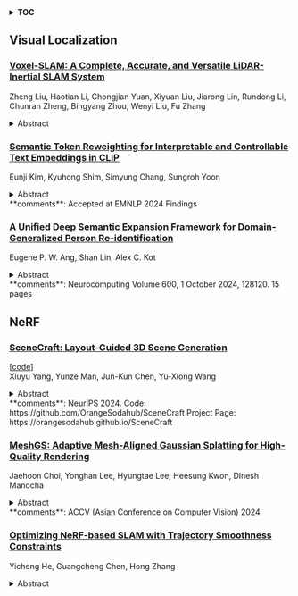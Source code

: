 <details>
  <summary><b>TOC</b></summary>
  <ol>
    <li><a href=#visual-localization>Visual Localization</a></li>
      <ul>
        <li><a href=#Voxel-SLAM:-A-Complete,-Accurate,-and-Versatile-LiDAR-Inertial-SLAM-System>Voxel-SLAM: A Complete, Accurate, and Versatile LiDAR-Inertial SLAM System</a></li>
        <li><a href=#Semantic-Token-Reweighting-for-Interpretable-and-Controllable-Text-Embeddings-in-CLIP>Semantic Token Reweighting for Interpretable and Controllable Text Embeddings in CLIP</a></li>
        <li><a href=#A-Unified-Deep-Semantic-Expansion-Framework-for-Domain-Generalized-Person-Re-identification>A Unified Deep Semantic Expansion Framework for Domain-Generalized Person Re-identification</a></li>
      </ul>
    </li>
    <li><a href=#nerf>NeRF</a></li>
      <ul>
        <li><a href=#SceneCraft:-Layout-Guided-3D-Scene-Generation>SceneCraft: Layout-Guided 3D Scene Generation</a></li>
        <li><a href=#MeshGS:-Adaptive-Mesh-Aligned-Gaussian-Splatting-for-High-Quality-Rendering>MeshGS: Adaptive Mesh-Aligned Gaussian Splatting for High-Quality Rendering</a></li>
        <li><a href=#Optimizing-NeRF-based-SLAM-with-Trajectory-Smoothness-Constraints>Optimizing NeRF-based SLAM with Trajectory Smoothness Constraints</a></li>
      </ul>
    </li>
  </ol>
</details>

## Visual Localization  

### [Voxel-SLAM: A Complete, Accurate, and Versatile LiDAR-Inertial SLAM System](http://arxiv.org/abs/2410.08935)  
Zheng Liu, Haotian Li, Chongjian Yuan, Xiyuan Liu, Jiarong Lin, Rundong Li, Chunran Zheng, Bingyang Zhou, Wenyi Liu, Fu Zhang  
<details>  
  <summary>Abstract</summary>  
  <ol>  
    In this work, we present Voxel-SLAM: a complete, accurate, and versatile LiDAR-inertial SLAM system that fully utilizes short-term, mid-term, long-term, and multi-map data associations to achieve real-time estimation and high precision mapping. The system consists of five modules: initialization, odometry, local mapping, loop closure, and global mapping, all employing the same map representation, an adaptive voxel map. The initialization provides an accurate initial state estimation and a consistent local map for subsequent modules, enabling the system to start with a highly dynamic initial state. The odometry, exploiting the short-term data association, rapidly estimates current states and detects potential system divergence. The local mapping, exploiting the mid-term data association, employs a local LiDAR-inertial bundle adjustment (BA) to refine the states (and the local map) within a sliding window of recent LiDAR scans. The loop closure detects previously visited places in the current and all previous sessions. The global mapping refines the global map with an efficient hierarchical global BA. The loop closure and global mapping both exploit long-term and multi-map data associations. We conducted a comprehensive benchmark comparison with other state-of-the-art methods across 30 sequences from three representative scenes, including narrow indoor environments using hand-held equipment, large-scale wilderness environments with aerial robots, and urban environments on vehicle platforms. Other experiments demonstrate the robustness and efficiency of the initialization, the capacity to work in multiple sessions, and relocalization in degenerated environments.  
  </ol>  
</details>  
  
### [Semantic Token Reweighting for Interpretable and Controllable Text Embeddings in CLIP](http://arxiv.org/abs/2410.08469)  
Eunji Kim, Kyuhong Shim, Simyung Chang, Sungroh Yoon  
<details>  
  <summary>Abstract</summary>  
  <ol>  
    A text encoder within Vision-Language Models (VLMs) like CLIP plays a crucial role in translating textual input into an embedding space shared with images, thereby facilitating the interpretative analysis of vision tasks through natural language. Despite the varying significance of different textual elements within a sentence depending on the context, efforts to account for variation of importance in constructing text embeddings have been lacking. We propose a framework of Semantic Token Reweighting to build Interpretable text embeddings (SToRI), which incorporates controllability as well. SToRI refines the text encoding process in CLIP by differentially weighting semantic elements based on contextual importance, enabling finer control over emphasis responsive to data-driven insights and user preferences. The efficacy of SToRI is demonstrated through comprehensive experiments on few-shot image classification and image retrieval tailored to user preferences.  
  </ol>  
</details>  
**comments**: Accepted at EMNLP 2024 Findings  
  
### [A Unified Deep Semantic Expansion Framework for Domain-Generalized Person Re-identification](http://arxiv.org/abs/2410.08456)  
Eugene P. W. Ang, Shan Lin, Alex C. Kot  
<details>  
  <summary>Abstract</summary>  
  <ol>  
    Supervised Person Re-identification (Person ReID) methods have achieved excellent performance when training and testing within one camera network. However, they usually suffer from considerable performance degradation when applied to different camera systems. In recent years, many Domain Adaptation Person ReID methods have been proposed, achieving impressive performance without requiring labeled data from the target domain. However, these approaches still need the unlabeled data of the target domain during the training process, making them impractical in many real-world scenarios. Our work focuses on the more practical Domain Generalized Person Re-identification (DG-ReID) problem. Given one or more source domains, it aims to learn a generalized model that can be applied to unseen target domains. One promising research direction in DG-ReID is the use of implicit deep semantic feature expansion, and our previous method, Domain Embedding Expansion (DEX), is one such example that achieves powerful results in DG-ReID. However, in this work we show that DEX and other similar implicit deep semantic feature expansion methods, due to limitations in their proposed loss function, fail to reach their full potential on large evaluation benchmarks as they have a tendency to saturate too early. Leveraging on this analysis, we propose Unified Deep Semantic Expansion, our novel framework that unifies implicit and explicit semantic feature expansion techniques in a single framework to mitigate this early over-fitting and achieve a new state-of-the-art (SOTA) in all DG-ReID benchmarks. Further, we apply our method on more general image retrieval tasks, also surpassing the current SOTA in all of these benchmarks by wide margins.  
  </ol>  
</details>  
**comments**: Neurocomputing Volume 600, 1 October 2024, 128120. 15 pages  
  
  



## NeRF  

### [SceneCraft: Layout-Guided 3D Scene Generation](http://arxiv.org/abs/2410.09049)  
[[code](https://github.com/orangesodahub/scenecraft)]  
Xiuyu Yang, Yunze Man, Jun-Kun Chen, Yu-Xiong Wang  
<details>  
  <summary>Abstract</summary>  
  <ol>  
    The creation of complex 3D scenes tailored to user specifications has been a tedious and challenging task with traditional 3D modeling tools. Although some pioneering methods have achieved automatic text-to-3D generation, they are generally limited to small-scale scenes with restricted control over the shape and texture. We introduce SceneCraft, a novel method for generating detailed indoor scenes that adhere to textual descriptions and spatial layout preferences provided by users. Central to our method is a rendering-based technique, which converts 3D semantic layouts into multi-view 2D proxy maps. Furthermore, we design a semantic and depth conditioned diffusion model to generate multi-view images, which are used to learn a neural radiance field (NeRF) as the final scene representation. Without the constraints of panorama image generation, we surpass previous methods in supporting complicated indoor space generation beyond a single room, even as complicated as a whole multi-bedroom apartment with irregular shapes and layouts. Through experimental analysis, we demonstrate that our method significantly outperforms existing approaches in complex indoor scene generation with diverse textures, consistent geometry, and realistic visual quality. Code and more results are available at: https://orangesodahub.github.io/SceneCraft  
  </ol>  
</details>  
**comments**: NeurIPS 2024. Code: https://github.com/OrangeSodahub/SceneCraft
  Project Page: https://orangesodahub.github.io/SceneCraft  
  
### [MeshGS: Adaptive Mesh-Aligned Gaussian Splatting for High-Quality Rendering](http://arxiv.org/abs/2410.08941)  
Jaehoon Choi, Yonghan Lee, Hyungtae Lee, Heesung Kwon, Dinesh Manocha  
<details>  
  <summary>Abstract</summary>  
  <ol>  
    Recently, 3D Gaussian splatting has gained attention for its capability to generate high-fidelity rendering results. At the same time, most applications such as games, animation, and AR/VR use mesh-based representations to represent and render 3D scenes. We propose a novel approach that integrates mesh representation with 3D Gaussian splats to perform high-quality rendering of reconstructed real-world scenes. In particular, we introduce a distance-based Gaussian splatting technique to align the Gaussian splats with the mesh surface and remove redundant Gaussian splats that do not contribute to the rendering. We consider the distance between each Gaussian splat and the mesh surface to distinguish between tightly-bound and loosely-bound Gaussian splats. The tightly-bound splats are flattened and aligned well with the mesh geometry. The loosely-bound Gaussian splats are used to account for the artifacts in reconstructed 3D meshes in terms of rendering. We present a training strategy of binding Gaussian splats to the mesh geometry, and take into account both types of splats. In this context, we introduce several regularization techniques aimed at precisely aligning tightly-bound Gaussian splats with the mesh surface during the training process. We validate the effectiveness of our method on large and unbounded scene from mip-NeRF 360 and Deep Blending datasets. Our method surpasses recent mesh-based neural rendering techniques by achieving a 2dB higher PSNR, and outperforms mesh-based Gaussian splatting methods by 1.3 dB PSNR, particularly on the outdoor mip-NeRF 360 dataset, demonstrating better rendering quality. We provide analyses for each type of Gaussian splat and achieve a reduction in the number of Gaussian splats by 30% compared to the original 3D Gaussian splatting.  
  </ol>  
</details>  
**comments**: ACCV (Asian Conference on Computer Vision) 2024  
  
### [Optimizing NeRF-based SLAM with Trajectory Smoothness Constraints](http://arxiv.org/abs/2410.08780)  
Yicheng He, Guangcheng Chen, Hong Zhang  
<details>  
  <summary>Abstract</summary>  
  <ol>  
    The joint optimization of Neural Radiance Fields (NeRF) and camera trajectories has been widely applied in SLAM tasks due to its superior dense mapping quality and consistency. NeRF-based SLAM learns camera poses using constraints by implicit map representation. A widely observed phenomenon that results from the constraints of this form is jerky and physically unrealistic estimated camera motion, which in turn affects the map quality. To address this deficiency of current NeRF-based SLAM, we propose in this paper TS-SLAM (TS for Trajectory Smoothness). It introduces smoothness constraints on camera trajectories by representing them with uniform cubic B-splines with continuous acceleration that guarantees smooth camera motion. Benefiting from the differentiability and local control properties of B-splines, TS-SLAM can incrementally learn the control points end-to-end using a sliding window paradigm. Additionally, we regularize camera trajectories by exploiting the dynamics prior to further smooth trajectories. Experimental results demonstrate that TS-SLAM achieves superior trajectory accuracy and improves mapping quality versus NeRF-based SLAM that does not employ the above smoothness constraints.  
  </ol>  
</details>  
  
  



